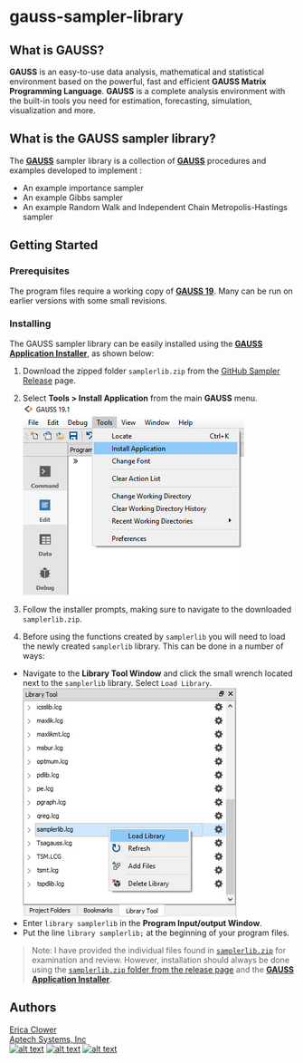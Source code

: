 # gauss-sampler-library

## What is GAUSS?
**GAUSS** is an easy-to-use data analysis, mathematical and statistical environment based on the powerful, fast and efficient **GAUSS Matrix Programming Language**. **GAUSS** is a complete analysis environment with the built-in tools you need for estimation, forecasting, simulation, visualization and more.

## What is the GAUSS sampler library?
The [**GAUSS**](www.aptech.com) sampler library is a collection of [**GAUSS**](www.aptech.com) procedures and examples developed to implement :
* An example importance sampler
* An example Gibbs sampler
* An example Random Walk and Independent Chain Metropolis-Hastings sampler

## Getting Started
### Prerequisites
The program files require a working copy of [**GAUSS 19**](www.aptech.com). Many can be run on earlier versions with some small revisions.

### Installing
The GAUSS sampler library can be easily installed using the [**GAUSS Application Installer**](https://www.aptech.com/support/installation/using-the-applications-installer-wizard/), as shown below:

1. Download the zipped folder `samplerlib.zip` from the [GitHub Sampler Release](https://github.com/aptech/gauss-sampler-library/releases) page.
2. Select **Tools > Install Application** from the main **GAUSS** menu.  
![install wizard](images/install_application.png)  

3. Follow the installer prompts, making sure to navigate to the downloaded `samplerlib.zip`.
4. Before using the functions created by `samplerlib` you will need to load the newly created `samplerlib` library. This can be done in a number of ways:
  *   Navigate to the **Library Tool Window** and click the small wrench located next to the `samplerlib` library. Select `Load Library`.  
  ![load library](images/load_sampler.jpg)
  *  Enter `library samplerlib` in the **Program Input/output Window**.
  *  Put the line `library samplerlib;` at the beginning of your program files.

>  Note: I have provided the individual files found in [`samplerlib.zip`](https://github.com/aptech/gauss-sampler-library/releases) for examination and review. However, installation should always be done using the [`samplerlib.zip` folder from the release page](https://github.com/aptech/gauss-sampler-library/releases) and the [**GAUSS Application Installer**](https://www.aptech.com/support/installation/using-the-applications-installer-wizard/).

## Authors
[Erica Clower](mailto:eclower@aptech.com)  
[Aptech Systems, Inc](https://www.aptech.com/)  
[![alt text][1.1]][1]
[![alt text][2.1]][2]
[![alt text][3.1]][3]

<!-- links to social media icons -->
[1.1]: https://www.aptech.com/wp-content/uploads/2019/02/fb.png (Visit Aptech Facebook)
[2.1]: https://www.aptech.com/wp-content/uploads/2019/02/gh.png (Aptech Github)
[3.1]: https://www.aptech.com/wp-content/uploads/2019/02/li.png (Find us on LinkedIn)

<!-- links to your social media accounts -->
[1]: https://www.facebook.com/GAUSSAptech/
[2]: https://github.com/aptech
[3]: https://linkedin.com/in/ericaclower
<!-- Please don't remove this: Grab your social icons from https://github.com/carlsednaoui/gitsocial -->

